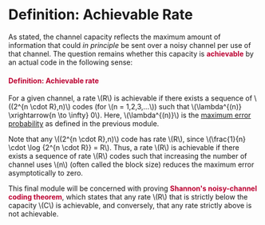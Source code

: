 # Definition: Achievable Rate

<p>As stated, the channel capacity reflects the maximum amount of information that could <i>in principle</i> be sent over a noisy channel per use of that channel. The question remains whether this capacity is <span style="color: #bc0031;"><strong>achievable</strong></span> by an actual code in the following sense:</p>
<div class="content-box pad-box-mini border border-trbl border-round">
<h4 style="color: #bc0031;"><strong>Definition: Achievable rate</strong></h4>
For a given channel, a rate \(R\) is achievable if there exists a sequence of \((2^{n \cdot R},n)\) codes (for \(n = 1,2,3,...\)) such that \(\lambda^{(n)} \xrightarrow{n \to \infty} 0\). Here, \(\lambda^{(n)}\) is the <a title="Definitions: Code, Rate, and Error Probability" href="https://canvas.uva.nl/courses/10933/pages/definitions-code-rate-and-error-probability" data-api-endpoint="https://canvas.uva.nl/api/v1/courses/10933/pages/definitions-code-rate-and-error-probability" data-api-returntype="Page">maximum error probability</a> as defined in the previous module.</div>
<p>Note that any \((2^{n \cdot R},n)\) code has rate \(R\), since \(\frac{1}{n} \cdot \log {2^{n \cdot R}} = R\). Thus, a rate \(R\) is achievable if there exists a sequence of rate \(R\) codes such that increasing the number of channel uses \(n\) (often called the block size) reduces the maximum error asymptotically to zero.</p>
<p>This final module will be concerned with proving <span style="color: #bc0031;"><strong>Shannon's noisy-channel coding theorem</strong></span>, which states that any rate \(R\) that is strictly below the capacity \(C\) is achievable, and conversely, that any rate strictly above is not achievable.</p>